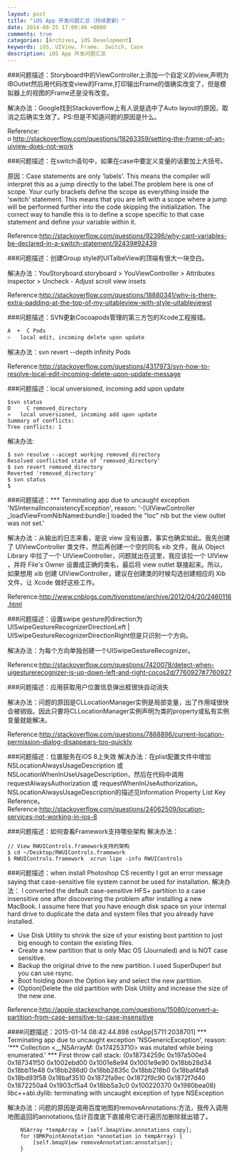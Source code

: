```yaml
---
layout: post
title: "iOS App 开发问题汇总（持续更新）"
date: 2014-08-25 17:09:49 +0800
comments: true
categories: [Archives, iOS Development]
keywords: iOS, UIView, Frame， Switch, Case
description: iOS App 开发问题汇总
---
```


###问题描述：Storyboard中的ViewController上添加一个自定义的view,声明为IBOutlet然后用代码改变view的Frame,打印输出Frame的值确实改变了，但是模拟器上的视图的Frame还是没有改变。

  解决办法：Google找到Stackoverflow上有人说是选中了Auto layout的原因，取消之后确实生效了。PS:但是不知道问题的原因是什么。

Reference:  
o http://stackoverflow.com/questions/18263359/setting-the-frame-of-an-uiview-does-not-work

###问题描述：在switch语句中，如果在case中要定义变量的话要加上大括号。

原因：Case statements are only 'labels'. This means the compiler will interpret this as a jump directly to the label.The problem here is one of scope. Your curly brackets define the scope as everything inside the 'switch' statement. This means that you are left with a scope where a jump will be performed further into the code skipping the initialization. The correct way to handle this is to define a scope specific to that case statement and define your variable within it.  

Reference:http://stackoverflow.com/questions/92396/why-cant-variables-be-declared-in-a-switch-statement/92439#92439

###问题描述：创建Group style的UITalbeView的顶端有很大一块空白。  

解决办法：YouStoryboard.storyboard > YouViewController > Attributes inspector > Uncheck - Adjust scroll view insets    

Reference:http://stackoverflow.com/questions/18880341/why-is-there-extra-padding-at-the-top-of-my-uitableview-with-style-uitableviewst   

<!-- more -->

###问题描述：SVN更新Cocoapods管理的第三方包的Xcode工程报错。    
```bash
A  +  C Pods
>   local edit, incoming delete upon update
```

解决办法：svn revert --depth infinity Pods  

Reference:http://stackoverflow.com/questions/4317973/svn-how-to-resolve-local-edit-incoming-delete-upon-update-message  

###问题描述：local unversioned, incoming add upon update

```
$svn status
D     C removed_directory
>   local unversioned, incoming add upon update
Summary of conflicts:
Tree conflicts: 1
```

解决办法:

```
$ svn resolve --accept working removed_directory
Resolved conflicted state of 'removed_directory'
$ svn revert removed_directory
Reverted 'removed_directory'
$ svn status
$
```


###问题描述：*** Terminating app due to uncaught exception 'NSInternalInconsistencyException', reason: '-[UIViewController _loadViewFromNibNamed:bundle:] loaded the "loc" nib but the view outlet was not set.'    

解决办法：从输出的日志来看，是说 view 没有设置，事实也确实如此。我先创建了 UIViewController 类文件，然后再创建一个空的同名 xib 文件，我从 Object Library 中拉了一个 UIViewController，问题就出在这里，我应该拉一个 UIView ，并将 File's Owner 设置成正确的类名，最后将 view outlet 联接起来。所以，如果想用 xib 创建 UIViewController，建议在创建类的时候勾选创建相应的 Xib 文件，让 Xcode 做好这些工作。   

Reference:http://www.cnblogs.com/tivonstone/archive/2012/04/20/2460116.html    

###问题描述：设置swipe gesture的direction为UISwipeGestureRecognizerDirectionLeft | UISwipeGestureRecognizerDirectionRight但是只识别一个方向。   

解决办法：为每个方向单独创建一个UISwipeGestureRecognizer。   

Reference:http://stackoverflow.com/questions/7420078/detect-when-uigesturerecognizer-is-up-down-left-and-right-cocos2d/7760927#7760927    


###问题描述：应用获取用户位置信息弹出框很快自动消失

解决办法：问题的原因是CLLocationManager实例是局部变量，出了作用域很快会被销毁。因此只要将CLLocationManager实例声明为类的property或私有实例变量就能解决。

Reference:http://stackoverflow.com/questions/7888896/current-location-permission-dialog-disappears-too-quickly 

###问题描述：位置服务在iOS 8上失效
解决办法：在plist配置文件中增加NSLocationAlwaysUsageDescription 或NSLocationWhenInUseUsageDescription，然后在代码中调用requestAlwaysAuthorization 或 requestWhenInUseAuthorization。NSLocationAlwaysUsageDescription的描述见Information Property List Key Reference。
Reference:http://stackoverflow.com/questions/24062509/location-services-not-working-in-ios-8

###问题描述：如何查看Framework支持哪些架构
解决办法：

```
// View RWUIControls.framework支持的架构
$ cd ~/Desktop/RWUIControls.framework
$ RWUIControls.framework  xcrun lipo -info RWUIControls
```

###问题描述：when install Photoshop CS recently I got an error message saying that case-sensitive file system cannot be used for installation.
解决办法：
I converted the default case-sensitive HFS+ partition to a case insensitive one after discovering the problem after installing a new MacBook. I assume here that you have enough disk space on your internal hard drive to duplicate the data and system files that you already have installed.

* Use Disk Utility to shrink the size of your existing boot partition to just big enough to contain the existing files.
* Create a new partition that is only Mac OS (Journaled) and is NOT case sensitive.
* Backup the original drive to the new partition. I used SuperDuper! but you can use rsync.
* Boot holding down the Option key and select the new partition.
* (Option)Delete the old partition with Disk Utility and increase the size of the new one.

Reference:http://apple.stackexchange.com/questions/15080/convert-a-partition-from-case-sensitive-to-case-insensitive

####问题描述：2015-01-14 08:42:44.898 cstApp[5711:2038701] *** Terminating app due to uncaught exception 'NSGenericException', reason: '*** Collection <__NSArrayM: 0x174253710> was mutated while being enumerated.'
*** First throw call stack:
(0x18734259c 0x197a500e4 0x187341f50 0x1002ebd00 0x1001e8e94 0x1001e9e90 0x18bb28d34 0x18bb11e48 0x18bb286d0 0x18bb2835c 0x18bb218b0 0x18baf4fa8 0x18bd93f58 0x18baf3510 0x1872fa9ec 0x1872f9c90 0x1872f7d40 0x1872250a4 0x1903cf5a4 0x18bb5a3c0 0x100220370 0x1980bea08)
libc++abi.dylib: terminating with uncaught exception of type NSException

解决办法：问题的原因是调用百度地图的removeAnnotations:方法，我传入调用地图返回的annotations,估计百度底下直接用它进行遍历加删除就出错了。

```
    NSArray *tempArray = [self.bmapView.annotations copy];
    for (BMKPointAnnotation *annotation in tempArray) {
        [self.bmapView removeAnnotation:annotation];
    }
```

